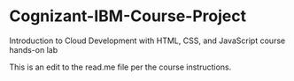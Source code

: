 # Cognizant-IBM-Course-Project
Introduction to Cloud Development with HTML, CSS, and JavaScript course hands-on lab

This is an edit to the read.me file per the course instructions.
